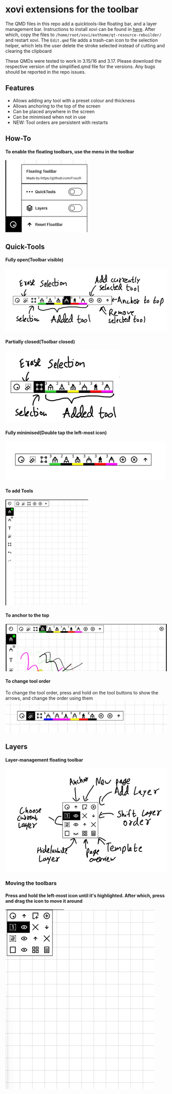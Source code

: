 # xovi extensions for the toolbar


The QMD files in this repo add a quicktools-like floating bar, and a layer management bar. Instructions to install xovi can be found in [here](https://github.com/asivery/rmpp-xovi-extensions/blob/master/INSTALL.MD). 
After which, copy the files to 
`/home/root/xovi/exthome/qt-resource-rebuilder/` and restart xovi. The `Edit.qmd` file adds a trash-can icon to the selection helper, which lets the user delete the stroke selected instead of cutting and clearing the clipboard

These QMDs were tested to work in 3.15/16 and 3.17. Please download the respective version of the simplified.qmd file for the versions. Any bugs should be reported in the repo issues. 



## Features

- Allows adding any tool with a preset colour and thickness
- Allows anchoring to the top of the screen
- Can be placed anywhere in the screen
- Can be minimised when not in use
- NEW: Tool orders are persistent with restarts

## How-To
#### To enable the floating toolbars, use the menu in the toolbar
![Menu](images/menu.png)

## Quick-Tools 
#### Fully open(Toolbar visible)
![QuickTools](images/Quicktoolsfull.png)

#### Partially closed(Toolbar closed)
![QuickTools](images/Quicktools.png)

#### Fully minimised(Double tap the left-most icon)
![hiding](images/hiding.gif)

#### To add Tools
![hiding](images/addingtools.gif)

#### To anchor to the top
![anchor](images/topanchor.gif)

#### To change tool order
To change the tool order, press and hold on the tool buttons to show the arrows, and change the order using them
![anchor](images/moveOrder.gif)



## Layers
#### Layer-management floating toolbar
![layers](images/Layers.png)

### Moving the toolbars
#### Press and hold the left-most icon until it's highlighted. After which, press and drag the icon to move it around
![moving](images/moving.gif)
